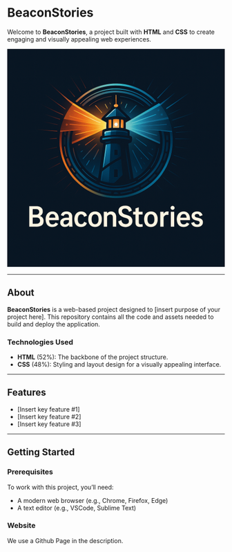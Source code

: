 # BeaconStories

Welcome to **BeaconStories**, a project built with **HTML** and **CSS** to create engaging and visually appealing web experiences.

![Project Banner](logo.png) <!-- Replace # with a link to your project banner image -->

---

## About

**BeaconStories** is a web-based project designed to [insert purpose of your project here]. This repository contains all the code and assets needed to build and deploy the application.

### Technologies Used

- **HTML** (52%): The backbone of the project structure.
- **CSS** (48%): Styling and layout design for a visually appealing interface.

---

## Features

- [Insert key feature #1]
- [Insert key feature #2]
- [Insert key feature #3]

---

## Getting Started

### Prerequisites

To work with this project, you’ll need:

- A modern web browser (e.g., Chrome, Firefox, Edge)
- A text editor (e.g., VSCode, Sublime Text)

### Website
We use a Github Page in the description.
